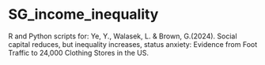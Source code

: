 # SG_income_inequality

R and Python scripts for: Ye, Y., Walasek, L. & Brown, G.(2024). Social capital reduces, but inequality increases, status anxiety: Evidence from Foot Traffic to 24,000 Clothing Stores in the US.


